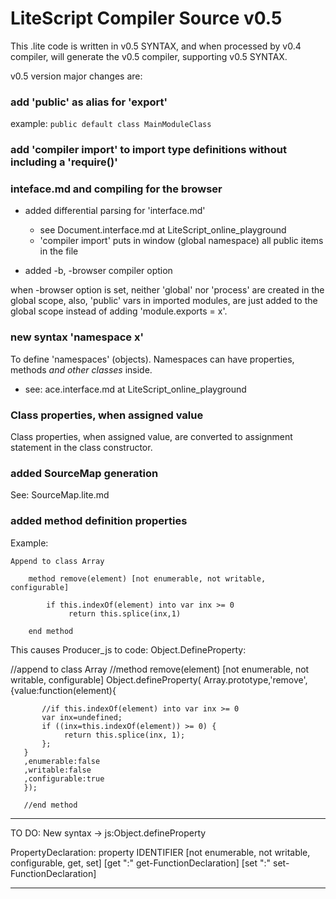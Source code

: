 LiteScript Compiler Source v0.5
===

This .lite code is written in v0.5 SYNTAX, and when processed by v0.4 compiler,
will generate the v0.5 compiler, supporting v0.5 SYNTAX.

v0.5 version major changes are:

### add 'public' as alias for 'export'

example: `public default class MainModuleClass`

### add 'compiler import' to import type definitions without including a 'require()'

### inteface.md and compiling for the browser

- added differential parsing for 'interface.md'
  - see Document.interface.md at LiteScript_online_playground
  - 'compiler import' puts in window (global namespace) all public items in the file

- added  -b, -browser compiler option

when -browser option is set, neither 'global' nor 'process' are created in the global scope,
also, 'public' vars in imported modules, are just added to the global scope instead
of adding 'module.exports = x'.

### new syntax 'namespace x'

To define 'namespaces' (objects). Namespaces can have properties, methods *and other classes* inside.
- see: ace.interface.md at LiteScript_online_playground

### Class properties, when assigned value

Class properties, when assigned value, are converted to assignment statement
in the class constructor. 

### added SourceMap generation

See: SourceMap.lite.md 

### added method definition properties 

Example:

    Append to class Array

        method remove(element) [not enumerable, not writable, configurable]

            if this.indexOf(element) into var inx >= 0
                 return this.splice(inx,1)

        end method

This causes Producer_js to code: Object.DefineProperty:

   //append to class Array
       //method remove(element)  [not enumerable, not writable, configurable]
       Object.defineProperty(
       Array.prototype,'remove',{value:function(element){

           //if this.indexOf(element) into var inx >= 0
           var inx=undefined;
           if ((inx=this.indexOf(element)) >= 0) {
                return this.splice(inx, 1);
           };
       }
       ,enumerable:false
       ,writable:false
       ,configurable:true
       });

       //end method

------
TO DO: New syntax -> js:Object.defineProperty

PropertyDeclaration:
    property IDENTIFIER [not enumerable, not writable, configurable, get, set]
        [get ":" get-FunctionDeclaration]
        [set ":" set-FunctionDeclaration]

---



